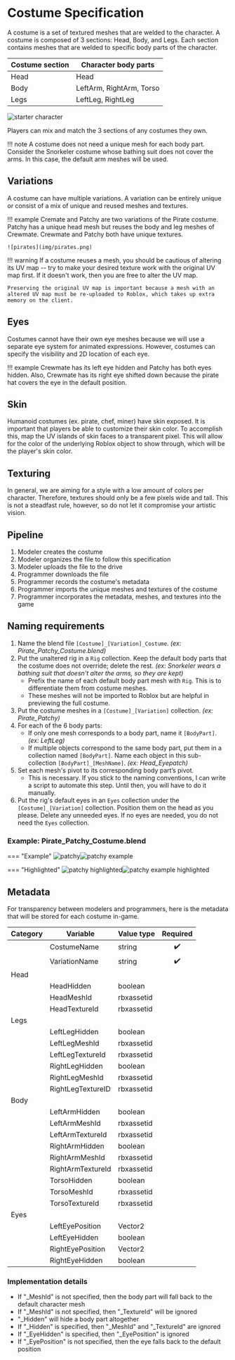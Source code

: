 # Costume Specification

A costume is a set of textured meshes that are welded to the character. A costume is composed of 3 sections: Head, Body, and Legs. Each section contains meshes that are welded to specific body parts of the character.

| Costume section | Character body parts |
| --- | --- |
| Head | Head |
| Body | LeftArm, RightArm, Torso |
| Legs | LeftLeg, RightLeg|

![starter character](img/starter_character.png)

Players can mix and match the 3 sections of any costumes they own.

!!! note
	A costume does not need a unique mesh for each body part. Consider the Snorkeler costume whose bathing suit does not cover the arms. In this case, the default arm meshes will be used.

## Variations
A costume can have multiple variations. A variation can be entirely unique or consist of a mix of unique and reused meshes and textures.

!!! example
	Cremate and Patchy are two variations of the Pirate costume. Patchy has a unique head mesh but reuses the body and leg meshes of Crewmate. Crewmate and Patchy both have unique textures.

	![pirates](img/pirates.png)

!!! warning
	If a costume reuses a mesh, you should be cautious of altering its UV map -- try to make your desired texture work with the original UV map first. If it doesn't work, then you are free to alter the UV map.
	
	Preserving the original UV map is important because a mesh with an altered UV map must be re-uploaded to Roblox, which takes up extra memory on the client.

## Eyes
Costumes cannot have their own eye meshes because we will use a separate eye system for animated expressions. However, costumes can specify the visibility and 2D location of each eye.

!!! example
	Crewmate has its left eye hidden and Patchy has both eyes hidden. Also, Crewmate has its right eye shifted down because the pirate hat covers the eye in the default position.
## Skin
Humanoid costumes (ex. pirate, chef, miner) have skin exposed. It is important that players be able to customize their skin color. To accomplish this, map the UV islands of skin faces to a transparent pixel. This will allow for the color of the underlying Roblox object to show through, which will be the player's skin color.
## Texturing
In general, we are aiming for a style with a low amount of colors per character. Therefore, textures should only be a few pixels wide and tall. This is not a steadfast rule, however, so do not let it compromise your artistic vision.

## Pipeline
1. Modeler creates the costume
2. Modeler organizes the file to follow this specification
3. Modeler uploads the file to the drive
4. Programmer downloads the file
5. Programmer records the costume's metadata
6. Programmer imports the unique meshes and textures of the costume
7. Programmer incorporates the metadata, meshes, and textures into the game

## Naming requirements
1. Name the blend file `[Costume]_[Variation]_Costume`. *(ex: Pirate_Patchy_Costume.blend)*
1. Put the unaltered rig in a `Rig` collection. Keep the default body parts that the costume does not override; delete the rest. *(ex: Snorkeler wears a bathing suit that doesn't alter the arms, so they are kept)*
	* Prefix the name of each default body part mesh with `Rig`. This is to differentiate them from costume meshes.
	* These meshes will not be imported to Roblox but are helpful in previewing the full costume.
1. Put the costume meshes in a `[Costume]_[Variation]` collection. *(ex: Pirate_Patchy)*
1. For each of the 6 body parts:
	* If only one mesh corresponds to a body part, name it `[BodyPart]`. *(ex: LeftLeg)*
	* If multiple objects correspond to the same body part, put them in a collection named `[BodyPart]`. Name each object in this sub-collection `[BodyPart]_[MeshName]`. *(ex: Head_Eyepatch)*
1. Set each mesh's pivot to its corresponding body part’s pivot.
	* This is necessary. If you stick to the naming conventions, I can write a script to automate this step. Until then, you will have to do it manually.
1. Put the rig's default eyes in an `Eyes` collection under the `[Costume]_[Variation]` collection. Position them on the head as you please. Delete any unneeded eyes. If no eyes are needed, you do not need the `Eyes` collection.

### Example: Pirate_Patchy_Costume.blend

=== "Example"
	![patchy](img/patchy.png)![patchy example](img/costume_example.png)

=== "Highlighted"
	![patchy highlighted](img/patchy_highlighted.png)![patchy example highlighted](img/costume_example_highlighted.png)

## Metadata
For transparency between modelers and programmers, here is the metadata that will be stored for each costume in-game.

| Category | Variable | Value type | Required |
| --- | --- | --- | :---: |
| | CostumeName | string | ✔️ |
| | VariationName | string | ✔️ |
| Head | | |
| | HeadHidden | boolean |
| | HeadMeshId | rbxassetid |
| | HeadTextureId | rbxassetid |
| Legs | | |
| | LeftLegHidden | boolean |
| | LeftLegMeshId | rbxassetid |
| | LeftLegTextureId | rbxassetid |
| | RightLegHidden | boolean |
| | RightLegMeshId | rbxassetid |
| | RightLegTextureID | rbxassetid |
| Body | | |
| | LeftArmHidden | boolean |
| | LeftArmMeshId | rbxassetid |
| | LeftArmTextureId | rbxassetid |
| | RightArmHidden | boolean |
| | RightArmMeshId | rbxassetid |
| | RightArmTextureId | rbxassetid |
| | TorsoHidden | boolean |
| | TorsoMeshId | rbxassetid |
| | TorsoTextureId | rbxassetid |
| Eyes | | |
| | LeftEyePosition | Vector2 |
| | LeftEyeHidden | boolean |
| | RightEyePosition | Vector2 |
| | RightEyeHidden | boolean |

### Implementation details

* If "_MeshId" is not specified, then the body part will fall back to the default character mesh
* If "_MeshId" is not specified, then "_TextureId" will be ignored
* "_Hidden" will hide a body part altogether
* If "_Hidden" is specified, then "_MeshId" and "_TextureId" are ignored
* If "_EyeHidden" is specified, then "_EyePosition" is ignored
* If "_EyePosition" is not specified, then the eye falls back to the default position